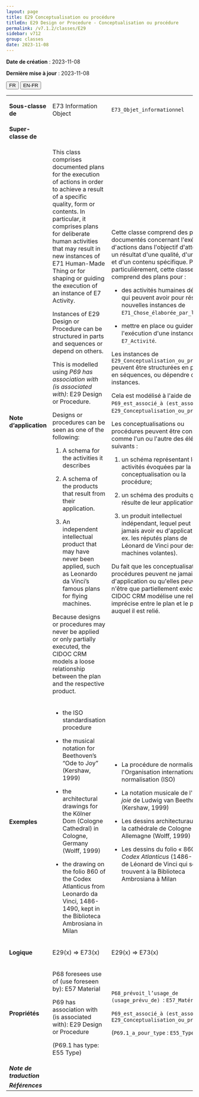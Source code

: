 ```yaml
---
layout: page
title: E29 Conceptualisation ou procédure
titleEn: E29 Design or Procedure - Conceptualisation ou procédure
permalink: /v7.1.2/classes/E29
sidebar: v712
group: classes
date: 2023-11-08
---
```


**Date de création** : 2023-11-08

**Dernière mise à jour** : 2023-11-08

<div class="lang-buttons">
 <button id="fr" class="activate">FR</button>
 <button id="en-fr">EN-FR</button>
</div>

<table>
<tbody>
<tr>
<td><strong>Sous-classe de</strong></td>
<td class="en">
<p>E73 Information Object</p>
</td>
<td>
<p><code class="language-plaintext highlighter-rouge">E73_Objet_informationnel</code></p>
</td>
</tr>
<tr>
<td><strong>Super-classe de</strong></td>
<td class="en">
</td>
<td>
</td>
</tr>
<tr>
<td><strong>Note d’application</strong></td>
<td class="en">
<p>This class comprises documented plans for the execution of actions in order to achieve a result of a specific quality, form or contents. In particular, it comprises plans for deliberate human activities that may result in new instances of E71 Human-Made Thing or for shaping or guiding the execution of an instance of E7 Activity.<strong></strong></p>
<p>Instances of E29 Design or Procedure can be structured in parts and sequences or depend on others.</p>
<p>This is modelled using <em>P69 has association with (is associated with)</em>: E29 Design or Procedure. </p>
<p>Designs or procedures can be seen as one of the following:<strong></strong></p>
<ol>
<li><p>A schema for the activities it describes<strong></strong></p>
</li>
<li><p>A schema of the products that result from their application.<strong></strong></p>
</li>
<li><p>An independent intellectual product that may have never been applied, such as Leonardo da Vinci’s famous plans for flying machines.<strong></strong></p>
</li>
</ol>
<p>Because designs or procedures may never be applied or only partially executed, the CIDOC CRM models a loose relationship between the plan and the respective product.</p>
</td>
<td>
<p>Cette classe comprend des plans documentés concernant l'exécution d'actions dans l'objectif d'atteindre un résultat d'une qualité, d'une forme et d'un contenu spécifique. Plus particulièrement, cette classe comprend des plans pour : </p>
<ul>
<li><p>des activités humaines délibérées qui peuvent avoir pour résultat de nouvelles instances de <code class="language-plaintext highlighter-rouge">E71_Chose_élaborée_par_l’humain</code>; </p>
</li>
<li><p>mettre en place ou guider l'exécution d'une instance de <code class="language-plaintext highlighter-rouge">E7_Activité</code>. </p>
</li>
</ul>
<p>Les instances de <code class="language-plaintext highlighter-rouge">E29_Conceptualisation_ou_procédure</code> peuvent être structurées en parties et en séquences, ou dépendre d'autres instances. </p>
<p>Cela est modélisé à l'aide de <code class="language-plaintext highlighter-rouge">P69_est_associé_à (est_associé_à)</code> : <code class="language-plaintext highlighter-rouge">E29_Conceptualisation_ou_procédure</code>.</p>
<p>Les conceptualisations ou procédures peuvent être considérées comme l'un ou l'autre des éléments suivants : </p>
<ol>
<li><p>un schéma représentant les activités évoquées par la conceptualisation ou la procédure; </p>
</li>
<li><p>un schéma des produits qui résulte de leur application; </p>
</li>
<li><p>un produit intellectuel indépendant, lequel peut ne jamais avoir eu d'application (p. ex. les réputés plans de Léonard de Vinci pour des machines volantes). </p>
</li>
</ol>
<p>Du fait que les conceptualisations ou procédures peuvent ne jamais avoir d'application ou qu'elles peuvent n'être que partiellement exécutées, le CIDOC CRM modélise une relation imprécise entre le plan et le produit auquel il est relié. </p>
</td>
</tr>
<tr>
<td><strong>Exemples</strong></td>
<td class="en">
<ul>
<li><p>the ISO standardisation procedure</p>
</li>
<li><p>the musical notation for Beethoven’s “Ode to Joy” (Kershaw, 1999)</p>
</li>
<li><p>the architectural drawings for the Kölner Dom (Cologne Cathedral) in Cologne, Germany (Wolff, 1999)</p>
</li>
<li><p>the drawing on the folio 860 of the Codex Atlanticus from Leonardo da Vinci, 1486-1490, kept in the Biblioteca Ambrosiana in Milan</p>
</li>
</ul>
</td>
<td>
<ul>
<li><p>La procédure de normalisation de l'Organisation internationale de normalisation (ISO)</p>
</li>
<li><p>La notation musicale de l'<em>Ode à la joie</em> de Ludwig van Beethoven (Kershaw, 1999)</p>
</li>
<li><p>Les dessins architecturaux pour la cathédrale de Cologne en Allemagne (Wolff, 1999)</p>
</li>
<li><p>Les dessins du folio « 860 » du <em>Codex Atlanticus</em> (1486-1490) de Léonard de Vinci qui se trouvent à la Biblioteca Ambrosiana à Milan</p>
</li>
</ul>
</td>
</tr>
<tr>
<td><strong>Logique</strong></td>
<td class="en">
<p>E29(x) ⇒ E73(x)</p>
</td>
<td>
<p>E29(x) ⇒ E73(x)</p>
</td>
</tr>
<tr>
<td><strong>Propriétés</strong></td>
<td class="en">
<p>P68 foresees use of (use foreseen by): E57 Material</p>
<p>P69 has association with (is associated with): E29 Design or Procedure</p>
<p>(P69.1 has type: E55 Type)</p>
</td>
<td>
<p><code class="language-plaintext highlighter-rouge">P68_prévoit_l’usage_de (usage_prévu_de)</code><code class="language-plaintext highlighter-rouge"> </code>: <code class="language-plaintext highlighter-rouge">E57_Matériau</code></p>
<p><code class="language-plaintext highlighter-rouge">P69_est_associé_à (est_associé_à)</code><code class="language-plaintext highlighter-rouge"> </code>: <code class="language-plaintext highlighter-rouge">E29_Conceptualisation_ou_procédure</code></p>
<p>(<code class="language-plaintext highlighter-rouge">P69.1_a_pour_type</code> : <code class="language-plaintext highlighter-rouge">E55_Type</code>)</p>
</td>
</tr>
<tr>
<td><strong><em>Note de traduction</em></strong></td>
<td colspan="2">
</td>
</tr>
<tr>
<td><strong><em>Références</em></strong></td>
<td colspan="2">
<p><em></em></p>
</td>
</tr>
</tbody>
</table>
